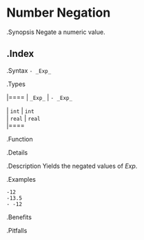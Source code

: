 # Number Negation

.Synopsis
Negate a numeric value.

.Index
-

.Syntax
`- _Exp_`

.Types


|====
| `_Exp_`  |  `- _Exp_` 

| `int`    |  `int`     
| `real`   |  `real`    
|====

.Function

.Details

.Description
Yields the negated values of _Exp_.

.Examples
```rascal-shell
-12
-13.5
- -12
```

.Benefits

.Pitfalls


